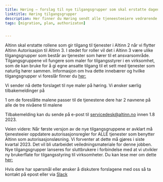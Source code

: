 ```yaml
---
title: Høring – forslag til nye tilgangsgrupper som skal erstatte dagens Altinn2 roller
linktitle: Høring tilgangsgrupper
description: Her finner du Høring sendt alle tjeneesteeiere vedrørende forslag til nye tilgangsgrupper som skal erstatte dagens Altinn2 roller
tags: [migration, plan, authorizaton]


---
```


Altinn skal erstatte rollene som gir tilgang til tjenester i Altinn 2 når vi flytter Altinn Autorisasjon til Altinn 3. I stedet for roller vil det i Altinn 3 være ulike tilgangsgrupper som består av tjenester som hører til et ansvarsområde. Tilgangsgruppene vil fungere som maler for tilgangsstyrer i en virksomhet, som de kan bruke for å gi egne ansatte tilgang til et sett med tjenester som naturlig hører sammen. Informasjon om hva dette innebærer og hvilke tilgangsgrupper vi foreslår finner du [her:]( https://docs.altinn.studio/authorization/modules/accessgroups/type-accessgroups/)
 
Vi sender nå dette forslaget til nye maler på høring. Vi ønsker særlig tilbakemeldinger på
 
1 om de foreslåtte malene passer til de tjenestene dere har
2 navnene på alle de tre nivåene til malene
 
Tilbakemelding kan du sende på e-post til servicedesk@altinn.no innen 1.8 2023.
 
Veien videre: 
Når første versjon av de nye tilgangsgruppene er avklart må tjenesteeier oppdatere autorisasjonsregler for ALLE tjenester som benytter Altinn som autorisasjonsløsning. Vi forventer at dette må gjøres i siste kvartal 2023. Det vil bli utarbeidet veiledningsmateriale for denne jobben. 
Nye tilgangsgrupper lanseres for sluttbrukere i forbindelse med at vi utvikler ny brukerflate for tilgangsstyring til virksomheter. Du kan lese mer om dette [her:](https://docs.altinn.studio/technology/solutions/altinn-platform/authorization/migration/#nye-tilgangsgrupper-og-ny-brukerflate-for-tilgangsstyring-for-virksomheter)
 
Hvis dere har spørsmål eller ønsker å diskutere forslagene med oss så ta kontakt på epost eller via [Slack](https://join.slack.com/share/enQtNTMwOTE5NzUxMDkzMS0zM2Q0ZGVjNTM4YTBlNjcyMDBlMmE3ODY1Y2YzMGM5M2JjZDY5MGNhY2QzY2ZkMjNiNDU1Y2M1OTRhNjVhZTY5)
 
